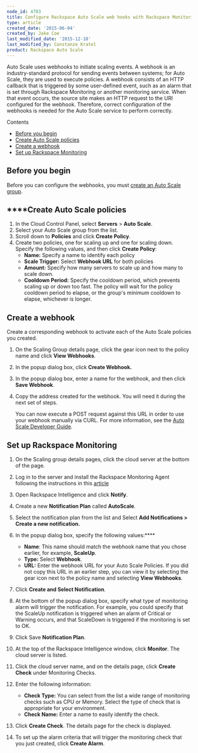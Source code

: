 ```yaml
---
node_id: 4703
title: Configure Rackspace Auto Scale web hooks with Rackspace Monitoring
type: article
created_date: '2015-06-04'
created_by: Jake Coe
last_modified_date: '2015-12-18'
last_modified_by: Constanze Kratel
product: Rackspace Auto Scale
---
```


Auto Scale uses webhooks to initiate scaling events. A webhook is an
industry-standard protocol for sending events between systems; for Auto
Scale, they are used to execute policies. A webhook consists of an HTTP
callback that is triggered by some user-defined event, such as an alarm
that is set through Rackspace Monitoring or another monitoring service.
When that event occurs, the source site makes an HTTP request to the URI
configured for the webhook. Therefore, correct configuration of the
webhooks is needed for the Auto Scale service to perform correctly.

Contents

-   [Before you begin](#beforeBegin)
-   [Create Auto Scale policies](#createPolicies)
-   [Create a webhook](#createWebhook)
-   [Set up Rackspace Monitoring](#setUpCloudMonitoring)

Before you begin
--------------------

Before you can configure the webhooks, you must  [create an Auto Scale
group](/how-to/rackspace-auto-scale-control-panel-user-guide-create-a-scaling-group).

****Create Auto Scale policies
----------------------------------

1.  In the Cloud Control Panel, select **Servers** &gt; **Auto Scale**.
2.  Select your Auto Scale group from the list.
3.  Scroll down to **Policies** and click **Create Policy**.
4.  Create two policies, one for scaling up and one for scaling down.
    Specify the following values, and then click **Create Policy**:
    -   **Name:** Specify a name to identify each policy
    -   **Scale Trigger:**  Select **Webhook URL** for both policies
    -   **Amount:** Specify how many servers to scale up and how many to
        scale down.
    -   **Cooldown Period:** Specify the cooldown period, which prevents
        scaling up or down too fast. The policy will wait for the policy
        cooldown period to elapse, or the group's minimum cooldown to
        elapse, whichever is longer.

**Create a webhook**
------------------------

Create a corresponding webhook to activate each of the Auto Scale
policies you created.

1.  On the Scaling Group details page, click the gear icon next to the
    policy name and click **View Webhooks**.
2.  In the popup dialog box, click **Create Webhook.**
3.  In the popup dialog box, enter a name for the webhook, and then
    click **Save Webhook**.
4.  Copy the address created for the webhook. You will need it during
    the next set of steps.

    You can now execute a POST request against this URL in order to use
    your webhook manually via CURL. For more information, see the [Auto
    Scale Developer
    Guide](https://developer.rackspace.com/docs/autoscale/v1/developer-guide/#webhooks-and-capability-urls).



**Set up Rackspace Monitoring**
-----------------------------------

1.  On the Scaling group details pages, click the cloud server at the
    bottom of the page.
2.  Log in to the server and install the Rackspace Monitoring Agent
    following the instructions in this
    [article](/how-to/install-and-configure-the-rackspace-monitoring-agent)
3.  Open Rackspace  Intelligence and click **Notify**.
4.  Create a new **Notification Plan** called **AutoScale**.
5.  Select the notification plan from the list and Select **Add
    Notifications &gt; Create a new notification.**
6.  In the popup dialog box, specify the following values:****
    -   **Name**: This name should match the webhook name that you chose
        earlier, for example, **ScaleUp**.
    -   **Type:** Select **Webhook**.
    -   **URL:** Enter the webhook URL for your Auto Scale Policies. If
        you did not copy this URL in an earlier step, you can view it by
        selecting the gear icon next to the policy name and selecting
        **View Webhooks**.

7.  Click **Create and Select Notification**.
8.  At the bottom of the popup dialog box, specify what type of
    monitoring alarm will trigger the notification. For example, you
    could specify that the ScaleUp notification is triggered when an
    alarm of Critical or Warning occurs, and that ScaleDown is triggered
    if the monitoring is set to OK.
9.  Click Save **Notification Plan**.
10. At the top of the Rackspace Intelligence window, click
    **Monitor**.
    The cloud server is listed.
11. Click the cloud server name, and on the details page, click **Create
    Check** under Monitoring Checks.
12. Enter the following information:
    -   **Check Type:** You can select from the list a wide range of
        monitoring checks such as CPU or Memory. Select the type of
        check that is appropriate for your environment.
    -   **Check Name:** Enter a name to easily identify the check.

13. Click **Create Check**.
    The details page for the check is displayed.

14. To set up the alarm criteria that will trigger the monitoring check
    that you just created, click **Create Alarm**.


